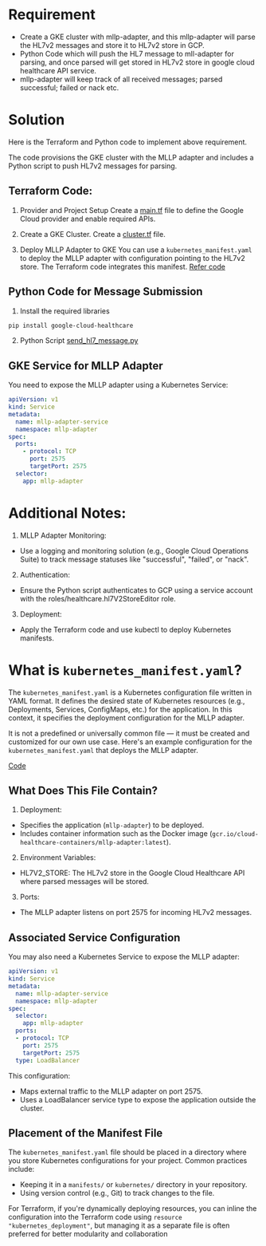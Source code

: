 # Requirement
- Create a GKE cluster with mllp-adapter, and this mllp-adapter will parse the HL7v2 messages and store it to HL7v2 store in GCP.
- Python Code which will push the HL7 message to mll-adapter for parsing, and once parsed will get stored in HL7v2 store in google cloud healthcare API service.
- mllp-adapter will keep track of all received messages; parsed successful; failed or nack etc.


# Solution
Here is the Terraform and Python code to implement above requirement.

The code provisions the GKE cluster with the MLLP adapter and includes a Python script to push HL7v2 messages for parsing.

## Terraform Code:
1. Provider and Project Setup
   Create a [main.tf](/GCP-Data-Engineering/Health/Lab-1/main.tf) file to define the Google Cloud provider and enable required APIs.

2. Create a GKE Cluster.
   Create a [cluster.tf](/GCP-Data-Engineering/Health/Lab-1/cluster.tf) file.

3. Deploy MLLP Adapter to GKE
   You can use a `kubernetes_manifest.yaml` to deploy the MLLP adapter with configuration pointing to the HL7v2 store. The Terraform code integrates this manifest. [Refer code](/GCP-Data-Engineering/Health/Lab-1/mllp_adapter.tf)

## Python Code for Message Submission
1. Install the required libraries
```bash
pip install google-cloud-healthcare
```
2. Python Script [send_hl7_message.py](/GCP-Data-Engineering/Health/Lab-1/send_hl7_message.py)

## GKE Service for MLLP Adapter
You need to expose the MLLP adapter using a Kubernetes Service:
```yaml
apiVersion: v1
kind: Service
metadata:
  name: mllp-adapter-service
  namespace: mllp-adapter
spec:
  ports:
    - protocol: TCP
      port: 2575
      targetPort: 2575
  selector:
    app: mllp-adapter
```

# Additional Notes:
1. MLLP Adapter Monitoring:
* Use a logging and monitoring solution (e.g., Google Cloud Operations Suite) to track message statuses like "successful", "failed", or "nack".

2. Authentication:
* Ensure the Python script authenticates to GCP using a service account with the roles/healthcare.hl7V2StoreEditor role.

3. Deployment:
* Apply the Terraform code and use kubectl to deploy Kubernetes manifests.


# What is `kubernetes_manifest.yaml`?
The `kubernetes_manifest.yaml` is a Kubernetes configuration file written in YAML format. It defines the desired state of Kubernetes resources (e.g., Deployments, Services, ConfigMaps, etc.) for the application. In this context, it specifies the deployment configuration for the MLLP adapter.

It is not a predefined or universally common file — it must be created and customized for our own use case. Here's an example configuration for the `kubernetes_manifest.yaml` that deploys the MLLP adapter.

[Code](/GCP-Data-Engineering/Health/Lab-1/kubernetes_manifest.yaml)

## What Does This File Contain?
1. Deployment:

* Specifies the application (`mllp-adapter`) to be deployed.
* Includes container information such as the Docker image (`gcr.io/cloud-healthcare-containers/mllp-adapter:latest`).
2. Environment Variables:

* HL7V2_STORE: The HL7v2 store in the Google Cloud Healthcare API where parsed messages will be stored.
3. Ports:

* The MLLP adapter listens on port 2575 for incoming HL7v2 messages.

## Associated Service Configuration
You may also need a Kubernetes Service to expose the MLLP adapter:
```yaml
apiVersion: v1
kind: Service
metadata:
  name: mllp-adapter-service
  namespace: mllp-adapter
spec:
  selector:
    app: mllp-adapter
  ports:
  - protocol: TCP
    port: 2575
    targetPort: 2575
  type: LoadBalancer
```

This configuration:
* Maps external traffic to the MLLP adapter on port 2575.
* Uses a LoadBalancer service type to expose the application outside the cluster.

## Placement of the Manifest File
The `kubernetes_manifest.yaml` file should be placed in a directory where you store Kubernetes configurations for your project. Common practices include:

* Keeping it in a `manifests/` or `kubernetes/` directory in your repository.
* Using version control (e.g., Git) to track changes to the file.

For Terraform, if you're dynamically deploying resources, you can inline the configuration into the Terraform code using `resource "kubernetes_deployment"`, but managing it as a separate file is often preferred for better modularity and collaboration